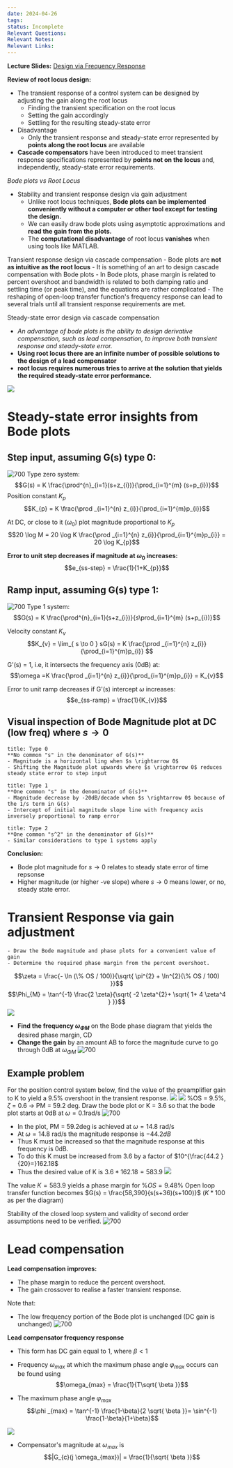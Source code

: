 ```yaml
---
date: 2024-04-26
tags: 
status: Incomplete
Relevant Questions: 
Relevant Notes: 
Relevant Links:
---
```

**Lecture Slides:**
[Design via Frequency Response](Attachments/Workshop%20Ch11%20-%20Design%20via%20Frequency%20Response_annotated.pdf)

**Review of root locus design:**
- The transient response of a control system can be designed by adjusting the gain along the root locus
	- Finding the transient specification on the root locus
	- Setting the gain accordingly
	- Settling for the resulting steady-state error
- Disadvantage
	- Only the transient response and steady-state error represented by **points along the root locus** are available
- **Cascade compensators** have been introduced to meet transient response specifications represented by **points not on the locus** and, independently, steady-state error requirements.

*Bode plots vs Root Locus*
- Stability and transient response design via gain adjustment
	- Unlike root locus techniques, **Bode plots can be implemented conveniently without a computer or other tool except for testing the design.**
	- We can easily draw bode plots using asymptotic approximations and **read the gain from the plots.**
	- The **computational disadvantage** of root locus **vanishes** when using tools like MATLAB.

Transient response design via cascade compensation
	- Bode plots are **not as intuitive as the root locus**
	- It is something of an art to design cascade compensation with Bode plots
	- In Bode plots, phase margin is related to percent overshoot and bandwidth is related to both damping ratio and settling time (or peak time), and the equations are rather complicated
	- The reshaping of open-loop transfer function's frequency response can lead to several trials until all transient response requirements are met.

Steady-state error design via cascade compensation
- *An advantage of bode plots is the ability to design derivative compensation, such as lead compensation, to improve both transient response and steady-state error.*
- **Using root locus there are an infinite number of possible solutions to the design of a lead compensator**
- **root locus requires numerous tries to arrive at the solution that yields the required steady-state error performance.**

![](Attachments/Pasted%20image%2020240426195341.png)

# Steady-state error insights from Bode plots
## Step input, assuming G(s) type 0:
![700](Attachments/Pasted%20image%2020240426195614.png)
Type zero system:
$$G(s) = K \frac{\prod^{n}_{i=1}(s+z_{i})}{\prod_{i=1}^{m} (s+p_{i})}$$
Position constant $K_{p}$
$$K_{p} = K \frac{\prod _{i=1}^{n} z_{i}}{\prod_{i=1}^{m}p_{i}}$$

At DC, or close to it ($\omega_{0}$) plot magnitude proportional to $K_{p}$
$$20 \log M = 20 \log K  \frac{\prod _{i=1}^{n} z_{i}}{\prod_{i=1}^{m}p_{i}} = 20 \log K_{p}$$

**Error to unit step decreases if magnitude at $\omega_{0}$ increases:**
$$e_{ss-step} = \frac{1}{1+K_{p}}$$

## Ramp input, assuming G(s) type 1:
![700](Attachments/Pasted%20image%2020240426200604.png)
Type 1 system:
$$G(s) = K \frac{\prod^{n}_{i=1}(s+z_{i})}{s\prod_{i=1}^{m} (s+p_{i})}$$

Velocity constant $K_{v}$
$$K_{v} = \lim_{  s \to 0 } sG(s) = K \frac{\prod _{i=1}^{n} z_{i}}{\prod_{i=1}^{m}p_{i}} $$

G'(s) = 1, i.e, it intersects the frequency axis (0dB) at:
$$\omega =K \frac{\prod _{i=1}^{n} z_{i}}{\prod_{i=1}^{m}p_{i}} = K_{v}$$

Error to unit ramp decreases if G'(s) intercept $\omega$ increases:
$$e_{ss-ramp} = \frac{1}{K_{v}}$$

## Visual inspection of Bode Magnitude plot at DC (low freq) where $s\rightarrow 0$
```ad-note
title: Type 0
**No common "s" in the denominator of G(s)**
- Magnitude is a horizontal ling when $s \rightarrow 0$
- Shifting the Magnitude plot upwards where $s \rightarrow 0$ reduces steady state error to step input

```
```ad-example
title: Type 1
**One common "s" in the denominator of G(s)**
- Magnitude decrease by -20dB/decade when $s \rightarrow 0$ because of the 1/s term in G(s)
- Intercept of initial magnitude slope line with frequency axis inversely proportional to ramp error
```
```ad-bug
title: Type 2
**One common "s^2" in the denominator of G(s)**
- Similar considerations to type 1 systems apply

```

**Conclusion:**
- Bode plot magnitude for $s \rightarrow 0$ relates to steady state error of time repsonse
- Higher magnitude (or higher -ve slope) where $s \rightarrow 0$ means lower, or no, steady state error.

# Transient Response via gain adjustment

```ad-note
- Draw the Bode magnitude and phase plots for a convenient value of gain
- Determine the required phase margin from the percent overshoot.
```

$$\zeta = \frac{- \ln (\% OS / 100)}{\sqrt{ \pi^{2} + \ln^{2}(\% OS / 100) }}$$
$$\Phi_{M} = \tan^{-1} \frac{2 \zeta}{\sqrt{ -2 \zeta^{2}+ \sqrt{  1+ 4 \zeta^4 } }}$$
![](Attachments/Pasted%20image%2020240426202941.png)
- **Find the frequency $\omega_{\Phi M}$** on the Bode phase diagram that yields the desired phase margin, CD
- **Change the gain** by an amount AB to force the magnitude curve to go through 0dB at $\omega_{\Phi M}$
![700](Attachments/Pasted%20image%2020240426202958.png)

## Example problem
For the position control system below, find the value of the preamplifier gain to K to yield a 9.5%  overshoot in the transient response.
![](Attachments/Pasted%20image%2020240426203128.png)
![](Attachments/Pasted%20image%2020240426203153.png)
%OS = 9.5%, $\zeta$ = 0.6 $\rightarrow$ PM = 59.2 deg. Draw the bode plot or K = 3.6 so that the bode plot starts at 0dB at $\omega = 0.1$rad/s
![700](Attachments/Pasted%20image%2020240426203708.png)
- In the plot, PM = 59.2deg is achieved at $\omega=14.8$ rad/s
- At $\omega= 14.8$ rad/s the magnitude response is $-44.2dB$
- Thus K must be increased so that the magnitude response at this frequency is 0dB.
- To do this K must be increased from 3.6 by a factor of $10^{\frac{44.2 }{20}=}162.18$
- Thus the desired value of K is $3.6*162.18 = 583.9$
![](Attachments/Pasted%20image%2020240426203647.png)

The value $K = 583.9$ yields a phase margin for $\% OS = 9.48 \%$
Open loop transfer function becomes $G(s) = \frac{58,390}{s(s+36)(s+100)}$
($K*100$ as per the diagram)

Stability of the closed loop system and validity of second order assumptions need to be verified.
![700](Attachments/Pasted%20image%2020240426204044.png)

# Lead compensation
**Lead compensation improves:**
- The phase margin to reduce the percent overshoot.
- The gain crossover to realise a faster transient response.

Note that:
- The low frequency portion of the Bode plot is unchanged (DC gain is unchanged)
![700](Attachments/Pasted%20image%2020240426204251.png)

**Lead compensator frequency response**
- This form has DC gain equal to 1, where $\beta < 1$
- Frequency $\omega_{max}$ at which the maximum phase angle $φ_{max}$ occurs can be found using
$$\omega_{max} = \frac{1}{T\sqrt{ \beta }}$$

- The maximum phase angle $φ_{max}$
$$\phi _{max} = \tan^{-1} \frac{1-\beta}{2 \sqrt{ \beta }}= \sin^{-1} \frac{1-\beta}{1+\beta}$$

![](Attachments/Pasted%20image%2020240426204833.png)
- Compensator's magnitude at $\omega_{max}$ is
$$|G_{c}(j \omega_{max})| = \frac{1}{\sqrt{ \beta }}$$
